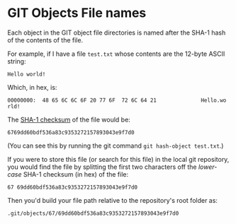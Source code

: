 # GIT Objects File names

Each object in the GIT object file directories is named after the SHA-1 hash of the contents of the file.

For example, if I have a file `test.txt` whose contents are the 12-byte ASCII string:

    Hello world!

Which, in hex, is:

    00000000:  48 65 6C 6C 6F 20 77 6F  72 6C 64 21              Hello.wo rld! 

The [SHA-1 checksum](https://en.wikipedia.org/wiki/SHA-1) of the file would be:

    6769dd60bdf536a83c9353272157893043e9f7d0

(You can see this by running the git command `git hash-object test.txt`.)

If you were to store this file (or search for this file) in the local git repository, you would find the file by splitting the first two characters off the *lower-case* SHA-1 checksum (in hex) of the file:

    67 69dd60bdf536a83c9353272157893043e9f7d0

Then you'd build your file path relative to the repository's root folder as:

    .git/objects/67/69dd60bdf536a83c9353272157893043e9f7d0
